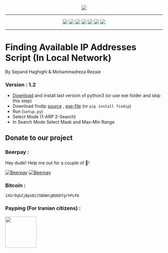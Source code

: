 
<div align="center"><img src="http://www.shaghighi.ir/findip/Files/logo.png"></div>

----------

<div align="center">
<a href="https://codeclimate.com/github/sepandhaghighi/pyIP"><img src="https://codeclimate.com/github/sepandhaghighi/pyIP/badges/gpa.svg"></a>
<a href="https://badge.fury.io/py/findip"><img src="https://badge.fury.io/py/findip.svg"></a>				
<a href="https://scrutinizer-ci.com/g/sepandhaghighi/findip/?branch=master"><img src="https://scrutinizer-ci.com/g/sepandhaghighi/findip/badges/quality-score.png?b=master"></a>	
<a href="https://scrutinizer-ci.com/g/sepandhaghighi/findip/build-status/master"><img src="https://scrutinizer-ci.com/g/sepandhaghighi/findip/badges/build.png?b=master"></a>	
<a href="https://www.codacy.com/app/sepand-haghighi/findip?utm_source=github.com&amp;utm_medium=referral&amp;utm_content=sepandhaghighi/findip&amp;utm_campaign=Badge_Grade"><img src="https://api.codacy.com/project/badge/Grade/bdfae53deb294974b2cd855264c3377a"></a>		
<a href="https://github.com/sepandhaghighi/findip/blob/master/LICENSE"><img src="https://img.shields.io/github/license/mashape/apistatus.svg"></a>	
<a href="http://www.shaghighi.ir/findip"><img src="https://img.shields.io/website-up-down-green-red/http/shields.io.svg"></a>																

</div>

----------
		



# Finding Available IP Addresses Script (In Local Network)
	
	
By Sepand Haghighi & Mohammadreza Rezaie		

### Version : 1.2
					

</hr>
</hr>

- [Download](https://www.python.org/downloads/) and install last version of python3 (or use exe folder and skip this step)
- Download findip [source](https://github.com/sepandhaghighi/findip/archive/v1.2.zip) , [exe-file](https://github.com/sepandhaghighi/findip/archive/v1.2exe.zip) (or `pip install findip`)
- Run (`setup.py`)
- Select Mode (1-ARP 2-Search)
- In Search Mode Select Mask and Max-Min Range					


## Donate to our project					
<h3>Beerpay :</h3>				

Hey dude! Help me out for a couple of :beers:!			


[![Beerpay](https://beerpay.io/sepandhaghighi/findip/badge.svg?style=beer-square)](https://beerpay.io/sepandhaghighi/findip)  [![Beerpay](https://beerpay.io/sepandhaghighi/findip/make-wish.svg?style=flat-square)](https://beerpay.io/sepandhaghighi/findip?focus=wish)						

<h3>Bitcoin :</h3>					

```1XGr9qbZjBpUQJJSB6WtgBQbDTgrhPLPA```			

	

<h3>Payping (For Iranian citizens) :</h3>

<a href="http://www.payping.net/sepandhaghighi" target="__blank"><img src="http://www.qpage.ir/images/payping.png" height=100px width=100px></a>	